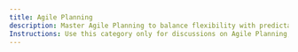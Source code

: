```yaml
---
title: Agile Planning
description: Master Agile Planning to balance flexibility with predictability. Align teams, optimise delivery, and drive value continuously.
Instructions: Use this category only for discussions on Agile Planning, including Sprint Planning, Release Planning, Roadmaps, and adaptive forecasting. Topics should focus on planning strategies within Scrum, Kanban, and other Agile frameworks, prioritisation techniques, and maintaining agility while planning at scale.
---
```

